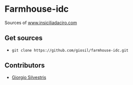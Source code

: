 # Farmhouse-idc

Sources of www.insiciliadaciro.com

## Get sources

- `git clone https://github.com/giosil/farmhouse-idc.git`

## Contributors

* [Giorgio Silvestris](https://github.com/giosil)
